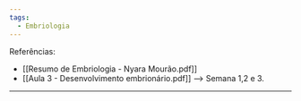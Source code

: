 ```yaml
---
tags:
  - Embriologia
---
```

Referências: 
* [[Resumo de Embriologia - Nyara Mourão.pdf]]
* [[Aula 3 - Desenvolvimento embrionário.pdf]] --> Semana 1,2 e 3. 

---

[^1]: 
[^2]: 
